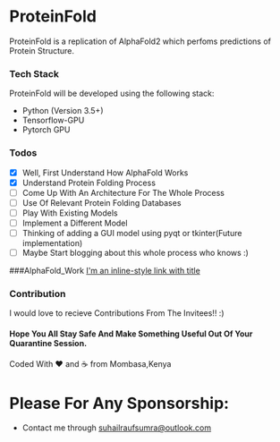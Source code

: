 # ProteinFold

ProteinFold is a replication of AlphaFold2 which perfoms predictions of Protein Structure.

### Tech Stack 

ProteinFold will be developed using the following stack:

- Python (Version 3.5+)
- Tensorflow-GPU
- Pytorch GPU

### Todos

- [x] Well, First Understand How AlphaFold Works
- [x] Understand Protein Folding Process
- [ ] Come Up With An Architecture For The Whole Process
- [ ] Use Of Relevant Protein Folding Databases
- [ ] Play With Existing Models
- [ ] Implement a Different Model
- [ ] Thinking of adding a GUI model using pyqt or tkinter(Future implementation)
- [ ] Maybe Start blogging about this whole process who knows :)

###AlphaFold_Work
[I'm an inline-style link with title](https://moalquraishi.wordpress.com/2020/12/08/alphafold2-casp14-it-feels-like-ones-child-has-left-home/ "How AlphaFold Works")

### Contribution
I would love to recieve Contributions From The Invitees!! :)

#### Hope You All Stay Safe And Make Something Useful Out Of Your Quarantine Session.

Coded With :heart: and :coffee: from Mombasa,Kenya

# Please For Any Sponsorship:
- Contact me through suhailraufsumra@outlook.com

